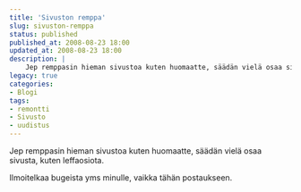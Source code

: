 ```yaml
---
title: 'Sivuston remppa'
slug: sivuston-remppa
status: published
published_at: 2008-08-23 18:00
updated_at: 2008-08-23 18:00
description: |
    Jep remppasin hieman sivustoa kuten huomaatte, säädän vielä osaa sivusta, kuten leffaosiota. Ilmoitelkaa bugeista yms minulle, vaikka tähän postaukseen.
legacy: true
categories:
- Blogi
tags:
- remontti
- Sivusto
- uudistus
---
```


<p>Jep remppasin hieman sivustoa kuten huomaatte, säädän vielä osaa sivusta, kuten leffaosiota.</p>
<p>Ilmoitelkaa bugeista yms minulle, vaikka tähän postaukseen.</p>